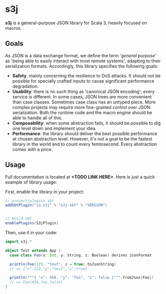 s3j
===

**s3j** is a general-purpose JSON library for Scala 3, heavily focused on macros.

## Goals
As JSON is a data exchange format, we define the term '*general purpose*' as 'being able to easily interact with most remote systems', adapting to their serialization formats. Accordingly, this library specifies the following goals:

* **Safety**, mainly concerning the resilience to DoS attacks. It should not be possible for specially crafted inputs to cause significant performance degradation.
* **Usability**: there is no such thing as 'canonical JSON encoding'; every service is different. In some cases, JSON trees are more convenient than case classes. Sometimes case class has an untyped piece. More complex projects may require more fine-grained control over JSON serialization. Both the runtime code and the macro engine should be able to handle all of this.
* **Composability**: when some abstraction fails, it should be possible to dig one level down and implement your idea.
* **Performance**: the library should deliver the best possible performance at chosen abstraction level. However, it's not a goal to be the fastest library in the world and to count every femtosecond. Every abstraction comes with a price.

## Usage

Full documentation is located at **&lt;TODO LINK HERE&gt;**. Here is just a quick example of library usage:

First, enable the library in your project:
```scala
// project/plugins.sbt
addSbtPlugin("io.s3j" % "s3j-sbt" % "VERSION")


// build.sbt
enablePlugins(S3jPlugin)
```

Then, use it in your code:
```scala
import s3j.*

object Test extends App {
  case class Foo(x: Int, y: String, z: Boolean) derives JsonFormat

  println(Foo(123, "test", z = true).toJsonString)
  // => {"x":123,"y":"test","z":true}

  println("""{ "x": 456, "y": "foo", "z": false }""".fromJson[Foo])
  // => Foo(456,foo,false)
}
```
